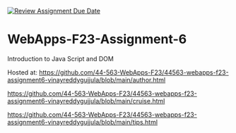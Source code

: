 [![Review Assignment Due Date](https://classroom.github.com/assets/deadline-readme-button-24ddc0f5d75046c5622901739e7c5dd533143b0c8e959d652212380cedb1ea36.svg)](https://classroom.github.com/a/b9NC0g7h)
# WebApps-F23-Assignment-6
Introduction to Java Script and DOM

Hosted at: 
https://github.com/44-563-WebApps-F23/44563-webapps-f23-assignment6-vinayreddygujjula/blob/main/author.html

https://github.com/44-563-WebApps-F23/44563-webapps-f23-assignment6-vinayreddygujjula/blob/main/cruise.html

https://github.com/44-563-WebApps-F23/44563-webapps-f23-assignment6-vinayreddygujjula/blob/main/tips.html
